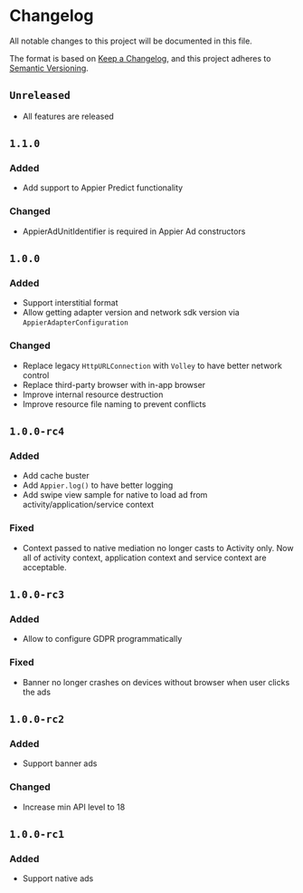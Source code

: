 # Changelog

All notable changes to this project will be documented in this file.

The format is based on [Keep a Changelog](https://keepachangelog.com/en/1.0.0/),
and this project adheres to [Semantic Versioning](https://semver.org/spec/v2.0.0.html).

## `Unreleased`

- All features are released

## `1.1.0`
### Added
- Add support to Appier Predict functionality
### Changed
- AppierAdUnitIdentifier is required in Appier Ad constructors

## `1.0.0`

### Added

- Support interstitial format
- Allow getting adapter version and network sdk version via `AppierAdapterConfiguration`

### Changed

- Replace legacy `HttpURLConnection` with `Volley` to have better network control
- Replace third-party browser with in-app browser
- Improve internal resource destruction
- Improve resource file naming to prevent conflicts

## `1.0.0-rc4`

### Added

- Add cache buster
- Add `Appier.log()` to have better logging
- Add swipe view sample for native to load ad from activity/application/service context

### Fixed

- Context passed to native mediation no longer casts to Activity only. Now all of activity context, application context and service context are acceptable.

## `1.0.0-rc3`

### Added

- Allow to configure GDPR programmatically

### Fixed

- Banner no longer crashes on devices without browser when user clicks the ads

## `1.0.0-rc2`

### Added

- Support banner ads

### Changed

- Increase min API level to 18

## `1.0.0-rc1`

### Added

- Support native ads
